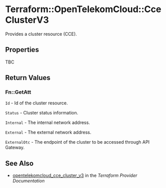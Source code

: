 # Terraform::OpenTelekomCloud::CceClusterV3

Provides a cluster resource (CCE).

## Properties

TBC

## Return Values

### Fn::GetAtt

`Id` -  Id of the cluster resource.

`Status` -  Cluster status information.

`Internal` - The internal network address.

`External` - The external network address.

`ExternalOtc` - The endpoint of the cluster to be accessed through API Gateway.

## See Also

* [opentelekomcloud_cce_cluster_v3](https://www.terraform.io/docs/providers/opentelekomcloud/r/cce_cluster_v3.html) in the _Terraform Provider Documentation_